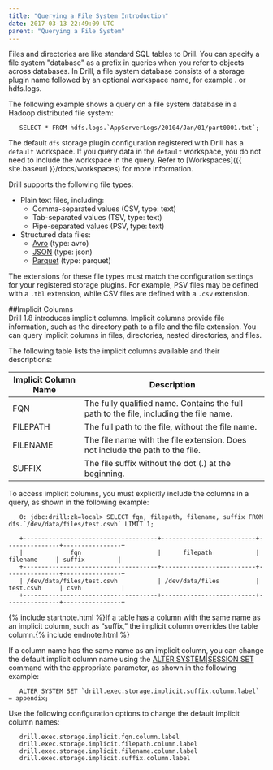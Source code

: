 ```yaml
---
title: "Querying a File System Introduction"
date: 2017-03-13 22:49:09 UTC
parent: "Querying a File System"
---
```

Files and directories are like standard SQL tables to Drill. You can specify a
file system "database" as a prefix in queries when you refer to objects across
databases. In Drill, a file system database consists of a storage plugin name
followed by an optional workspace name, for example <storage
plugin>.<workspace> or hdfs.logs.

The following example shows a query on a file system database in a Hadoop
distributed file system:

       SELECT * FROM hdfs.logs.`AppServerLogs/20104/Jan/01/part0001.txt`;

The default `dfs` storage plugin configuration registered with Drill has a
`default` workspace. If you query data in the `default` workspace, you do not
need to include the workspace in the query. Refer to
[Workspaces]({{ site.baseurl }}/docs/workspaces) for
more information.

Drill supports the following file types:

  * Plain text files, including:
    * Comma-separated values (CSV, type: text)
    * Tab-separated values (TSV, type: text)
    * Pipe-separated values (PSV, type: text)
  * Structured data files:
    * [Avro]({{site.baseurl}}/docs/querying-avro-files/) (type: avro)
    * [JSON]({{site.baseurl}}/docs/querying-json-files/) (type: json)
    * [Parquet]({{site.baseurl}}/docs/querying-parquet-files/) (type: parquet)

The extensions for these file types must match the configuration settings for
your registered storage plugins. For example, PSV files may be defined with a
`.tbl` extension, while CSV files are defined with a `.csv` extension.  

##Implicit Columns  
Drill 1.8 introduces implicit columns. Implicit columns provide file information, such as the directory path to a file and the file extension. You can query implicit columns in files, directories, nested directories, and files. 

The following table lists the implicit columns available and their descriptions:  
  
| Implicit   Column Name | Description                                                                                |
|------------------------|--------------------------------------------------------------------------------------------|
| FQN                    | The   fully qualified name. Contains the full path to the file, including the file   name. |
| FILEPATH               | The   full path to the file, without the file name.                                        |
| FILENAME               | The   file name with the file extension. Does not include the path to the file.            |
| SUFFIX                 | The   file suffix without the dot (.) at the beginning.                                    |  

To access implicit columns, you must explicitly include the columns in a query, as shown in the following example:  

       0: jdbc:drill:zk=local> SELECT fqn, filepath, filename, suffix FROM dfs.`/dev/data/files/test.csvh` LIMIT 1;  
       
       +-------------------------------------+--------------------------+---------------+----------------+
       |             fqn                     |      filepath            |  filename     | suffix         |
       +-------------------------------------+--------------------------+---------------+----------------+
       | /dev/data/files/test.csvh           | /dev/data/files          | test.csvh     | csvh           |
       +-------------------------------------+--------------------------+---------------+----------------+   

{% include startnote.html %}If a table has a column with the same name as an implicit column, such as “suffix,” the implicit column overrides the table column.{% include endnote.html %} 

If a column name has the same name as an implicit column, you can change the default implicit column name using the [ALTER SYSTEM|SESSION SET]({{site.baseurl}}/docs/alter-system/) command with the appropriate parameter, as shown in the following example:  

       ALTER SYSTEM SET `drill.exec.storage.implicit.suffix.column.label` = appendix;  

Use the following configuration options to change the default implicit column names:  

       drill.exec.storage.implicit.fqn.column.label
       drill.exec.storage.implicit.filepath.column.label
       drill.exec.storage.implicit.filename.column.label
       drill.exec.storage.implicit.suffix.column.label
 



